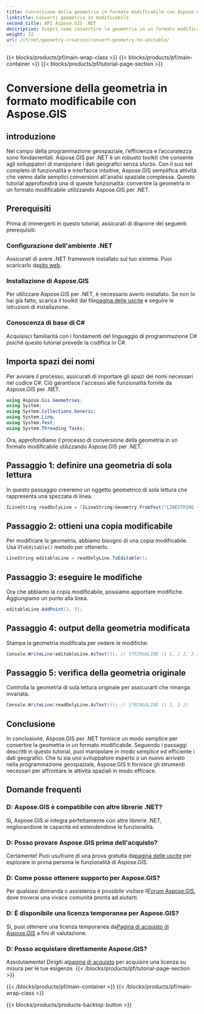 ```yaml
---
title: Conversione della geometria in formato modificabile con Aspose.GIS
linktitle: Converti geometria in modificabile
second_title: API Aspose.GIS .NET
description: Scopri come convertire la geometria in un formato modificabile senza sforzo utilizzando Aspose.GIS per .NET. Tuffati in questo tutorial passo dopo passo.
weight: 22
url: /it/net/geometry-creation/convert-geometry-to-editable/
---
```


{{< blocks/products/pf/main-wrap-class >}}
{{< blocks/products/pf/main-container >}}
{{< blocks/products/pf/tutorial-page-section >}}

# Conversione della geometria in formato modificabile con Aspose.GIS

## introduzione
Nel campo della programmazione geospaziale, l’efficienza e l’accuratezza sono fondamentali. Aspose.GIS per .NET è un robusto toolkit che consente agli sviluppatori di manipolare i dati geografici senza sforzo. Con il suo set completo di funzionalità e interfacce intuitive, Aspose.GIS semplifica attività che vanno dalle semplici conversioni all'analisi spaziale complessa. Questo tutorial approfondirà una di queste funzionalità: convertire la geometria in un formato modificabile utilizzando Aspose.GIS per .NET.
## Prerequisiti
Prima di immergerti in questo tutorial, assicurati di disporre dei seguenti prerequisiti:
### Configurazione dell'ambiente .NET
 Assicurati di avere .NET framework installato sul tuo sistema. Puoi scaricarlo da[sito web](https://dotnet.microsoft.com/download).
### Installazione di Aspose.GIS
 Per utilizzare Aspose.GIS per .NET, è necessario averlo installato. Se non lo hai già fatto, scarica il toolkit dal file[pagina delle uscite](https://releases.aspose.com/gis/net/) e seguire le istruzioni di installazione.
### Conoscenza di base di C#
Acquisisci familiarità con i fondamenti del linguaggio di programmazione C# poiché questo tutorial prevede la codifica in C#.

## Importa spazi dei nomi
Per avviare il processo, assicurati di importare gli spazi dei nomi necessari nel codice C#. Ciò garantisce l'accesso alle funzionalità fornite da Aspose.GIS per .NET.

```csharp
using Aspose.Gis.Geometries;
using System;
using System.Collections.Generic;
using System.Linq;
using System.Text;
using System.Threading.Tasks;
```

Ora, approfondiamo il processo di conversione della geometria in un formato modificabile utilizzando Aspose.GIS per .NET.
## Passaggio 1: definire una geometria di sola lettura
In questo passaggio creeremo un oggetto geometrico di sola lettura che rappresenta una spezzata di linea.
```csharp
ILineString readOnlyLine = (ILineString)Geometry.FromText("LINESTRING (1 1, 2 2)");
```
## Passaggio 2: ottieni una copia modificabile
 Per modificare la geometria, abbiamo bisogno di una copia modificabile. Usa il`ToEditable()` metodo per ottenerlo.
```csharp
LineString editableLine = readOnlyLine.ToEditable();
```
## Passaggio 3: eseguire le modifiche
Ora che abbiamo la copia modificabile, possiamo apportare modifiche. Aggiungiamo un punto alla linea.
```csharp
editableLine.AddPoint(3, 3);
```
## Passaggio 4: output della geometria modificata
Stampa la geometria modificata per vedere le modifiche.
```csharp
Console.WriteLine(editableLine.AsText()); // STRINGALINE (1 1, 2 2, 3 3)
```
## Passaggio 5: verifica della geometria originale
Controlla la geometria di sola lettura originale per assicurarti che rimanga invariata.
```csharp
Console.WriteLine(readOnlyLine.AsText()); // STRINGALINE (1 1, 2 2)
```

## Conclusione
In conclusione, Aspose.GIS per .NET fornisce un modo semplice per convertire la geometria in un formato modificabile. Seguendo i passaggi descritti in questo tutorial, puoi manipolare in modo semplice ed efficiente i dati geografici. Che tu sia uno sviluppatore esperto o un nuovo arrivato nella programmazione geospaziale, Aspose.GIS ti fornisce gli strumenti necessari per affrontare le attività spaziali in modo efficace.
## Domande frequenti
### D: Aspose.GIS è compatibile con altre librerie .NET?
Sì, Aspose.GIS si integra perfettamente con altre librerie .NET, migliorandone le capacità ed estendendone le funzionalità.
### D: Posso provare Aspose.GIS prima dell'acquisto?
 Certamente! Puoi usufruire di una prova gratuita da[pagina delle uscite](https://releases.aspose.com/) per esplorare in prima persona le funzionalità di Aspose.GIS.
### D: Come posso ottenere supporto per Aspose.GIS?
 Per qualsiasi domanda o assistenza è possibile visitare il[Forum Aspose.GIS](https://forum.aspose.com/c/gis/33), dove troverai una vivace comunità pronta ad aiutarti.
### D: È disponibile una licenza temporanea per Aspose.GIS?
 Sì, puoi ottenere una licenza temporanea da[Pagina di acquisto di Aspose.GIS](https://purchase.aspose.com/temporary-license/) a fini di valutazione.
### D: Posso acquistare direttamente Aspose.GIS?
 Assolutamente! Dirigiti al[pagina di acquisto](https://purchase.aspose.com/buy) per acquisire una licenza su misura per le tue esigenze.
{{< /blocks/products/pf/tutorial-page-section >}}

{{< /blocks/products/pf/main-container >}}
{{< /blocks/products/pf/main-wrap-class >}}

{{< blocks/products/products-backtop-button >}}
